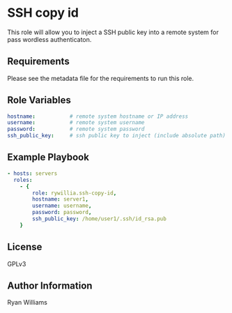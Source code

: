 SSH copy id
===========

This role will allow you to inject a SSH public key into a remote system for
pass wordless authenticaton.

Requirements
------------

Please see the metadata file for the requirements to run this role.

Role Variables
--------------

```yaml
hostname:           # remote system hostname or IP address
username:           # remote system username
password:           # remote system password
ssh_public_key:     # ssh public key to inject (include absolute path)
```

Example Playbook
----------------

```yaml
- hosts: servers
  roles:
    - {
        role: rywillia.ssh-copy-id,
        hostname: server1,
        username: username,
        password: password,
        ssh_public_key: /home/user1/.ssh/id_rsa.pub
    }
```

License
-------

GPLv3

Author Information
------------------

Ryan Williams
